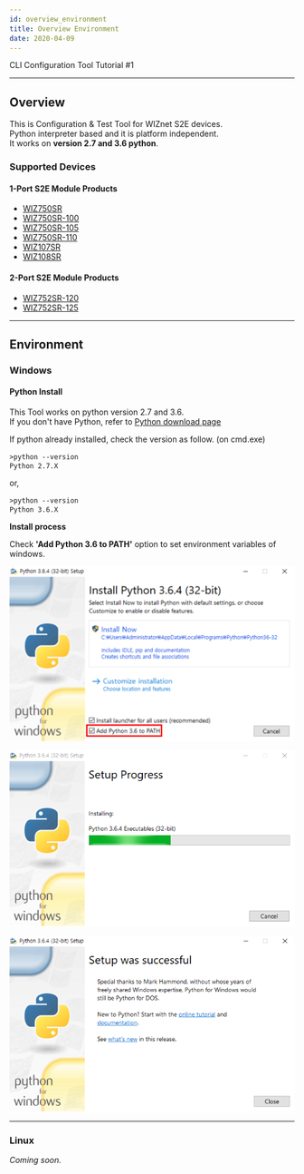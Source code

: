 ```yaml
---
id: overview_environment
title: Overview Environment
date: 2020-04-09
---
```


CLI Configuration Tool Tutorial #1

-----

## Overview

This is Configuration & Test Tool for WIZnet S2E devices.  
Python interpreter based and it is platform independent.  
It works on **version 2.7 and 3.6 python**.

### Supported Devices

#### 1-Port S2E Module Products

- [WIZ750SR](../wiz750sr)
- [WIZ750SR-100](./../../../WIZ750SR-1xx-Series/WIZ750SR-100/WIZ750SR-100.md)
- [WIZ750SR-105](./../../../WIZ750SR-1xx-Series/WIZ750SR-105/WIZ750SR-105.md)
- [WIZ750SR-110](./../../../WIZ750SR-1xx-Series/WIZ750SR-110/WIZ750SR-110.md)
- [WIZ107SR](http://www.wiznet.io/product-item/wiz107sr/)
- [WIZ108SR](http://www.wiznet.io/product-item/wiz108sr/)


#### 2-Port S2E Module Products

  - [WIZ752SR-120](../../WIZ752SR-120/WIZ752SR-120.md)
  - [WIZ752SR-125](../WIZ752SR-125.md)

-----

## Environment

### Windows

#### Python Install

This Tool works on python version 2.7 and 3.6.  
If you don't have Python, refer to [Python download
page](https://www.python.org/downloads/)

If python already installed, check the version as follow. (on cmd.exe)

    >python --version
    Python 2.7.X

or,

    >python --version
    Python 3.6.X

**Install process**

Check **'Add Python 3.6 to PATH'** option
to set environment variables of windows.

![](/img/products/configtool/overview/install_python_01.png)

![](/img/products/configtool/overview/install_python_02.png)

![](/img/products/configtool/overview/install_python_03.png)

-----

### Linux

*Coming soon.*
